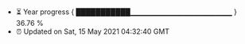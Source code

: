 - ⏳ Year progress { ███████████▁▁▁▁▁▁▁▁▁▁▁▁▁▁▁▁▁▁▁ } 36.76 %
- ⏰ Updated on Sat, 15 May 2021 04:32:40 GMT

